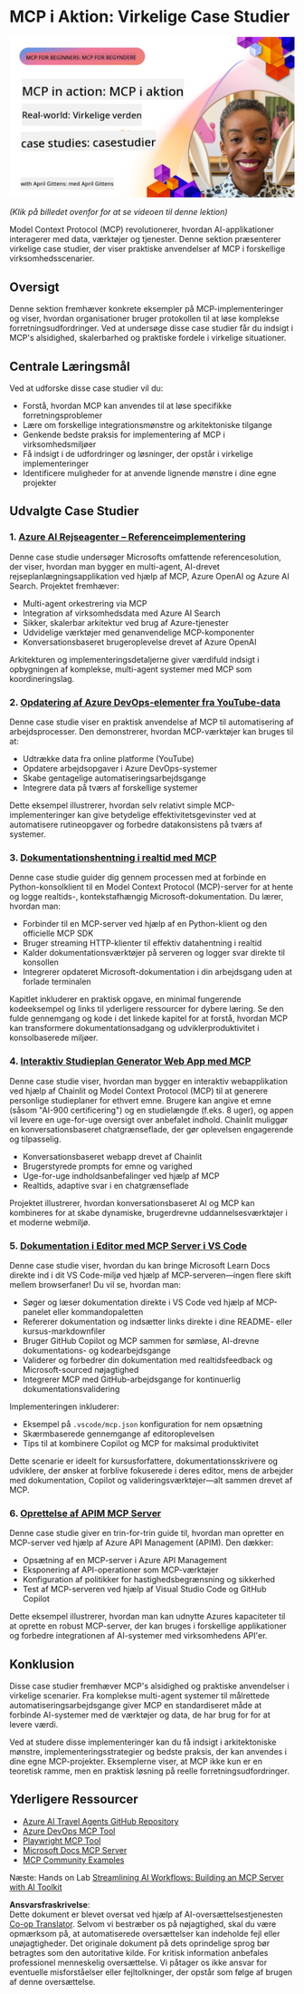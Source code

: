 <!--
CO_OP_TRANSLATOR_METADATA:
{
  "original_hash": "61a160248efabe92b09d7b08293d17db",
  "translation_date": "2025-08-18T15:05:31+00:00",
  "source_file": "09-CaseStudy/README.md",
  "language_code": "da"
}
-->
# MCP i Aktion: Virkelige Case Studier

[![MCP i Aktion: Virkelige Case Studier](../../../translated_images/10.3262cc80b4de5071fde8ba74c5c5d6738a0a9f398dcc0423f0210f632e2238b8.da.png)](https://youtu.be/IxshWb2Az5w)

_(Klik på billedet ovenfor for at se videoen til denne lektion)_

Model Context Protocol (MCP) revolutionerer, hvordan AI-applikationer interagerer med data, værktøjer og tjenester. Denne sektion præsenterer virkelige case studier, der viser praktiske anvendelser af MCP i forskellige virksomhedsscenarier.

## Oversigt

Denne sektion fremhæver konkrete eksempler på MCP-implementeringer og viser, hvordan organisationer bruger protokollen til at løse komplekse forretningsudfordringer. Ved at undersøge disse case studier får du indsigt i MCP's alsidighed, skalerbarhed og praktiske fordele i virkelige situationer.

## Centrale Læringsmål

Ved at udforske disse case studier vil du:

- Forstå, hvordan MCP kan anvendes til at løse specifikke forretningsproblemer
- Lære om forskellige integrationsmønstre og arkitektoniske tilgange
- Genkende bedste praksis for implementering af MCP i virksomhedsmiljøer
- Få indsigt i de udfordringer og løsninger, der opstår i virkelige implementeringer
- Identificere muligheder for at anvende lignende mønstre i dine egne projekter

## Udvalgte Case Studier

### 1. [Azure AI Rejseagenter – Referenceimplementering](./travelagentsample.md)

Denne case studie undersøger Microsofts omfattende referencesolution, der viser, hvordan man bygger en multi-agent, AI-drevet rejseplanlægningsapplikation ved hjælp af MCP, Azure OpenAI og Azure AI Search. Projektet fremhæver:

- Multi-agent orkestrering via MCP
- Integration af virksomhedsdata med Azure AI Search
- Sikker, skalerbar arkitektur ved brug af Azure-tjenester
- Udvidelige værktøjer med genanvendelige MCP-komponenter
- Konversationsbaseret brugeroplevelse drevet af Azure OpenAI

Arkitekturen og implementeringsdetaljerne giver værdifuld indsigt i opbygningen af komplekse, multi-agent systemer med MCP som koordineringslag.

### 2. [Opdatering af Azure DevOps-elementer fra YouTube-data](./UpdateADOItemsFromYT.md)

Denne case studie viser en praktisk anvendelse af MCP til automatisering af arbejdsprocesser. Den demonstrerer, hvordan MCP-værktøjer kan bruges til at:

- Udtrække data fra online platforme (YouTube)
- Opdatere arbejdsopgaver i Azure DevOps-systemer
- Skabe gentagelige automatiseringsarbejdsgange
- Integrere data på tværs af forskellige systemer

Dette eksempel illustrerer, hvordan selv relativt simple MCP-implementeringer kan give betydelige effektivitetsgevinster ved at automatisere rutineopgaver og forbedre datakonsistens på tværs af systemer.

### 3. [Dokumentationshentning i realtid med MCP](./docs-mcp/README.md)

Denne case studie guider dig gennem processen med at forbinde en Python-konsolklient til en Model Context Protocol (MCP)-server for at hente og logge realtids-, kontekstafhængig Microsoft-dokumentation. Du lærer, hvordan man:

- Forbinder til en MCP-server ved hjælp af en Python-klient og den officielle MCP SDK
- Bruger streaming HTTP-klienter til effektiv datahentning i realtid
- Kalder dokumentationsværktøjer på serveren og logger svar direkte til konsollen
- Integrerer opdateret Microsoft-dokumentation i din arbejdsgang uden at forlade terminalen

Kapitlet inkluderer en praktisk opgave, en minimal fungerende kodeeksempel og links til yderligere ressourcer for dybere læring. Se den fulde gennemgang og kode i det linkede kapitel for at forstå, hvordan MCP kan transformere dokumentationsadgang og udviklerproduktivitet i konsolbaserede miljøer.

### 4. [Interaktiv Studieplan Generator Web App med MCP](./docs-mcp/README.md)

Denne case studie viser, hvordan man bygger en interaktiv webapplikation ved hjælp af Chainlit og Model Context Protocol (MCP) til at generere personlige studieplaner for ethvert emne. Brugere kan angive et emne (såsom "AI-900 certificering") og en studielængde (f.eks. 8 uger), og appen vil levere en uge-for-uge oversigt over anbefalet indhold. Chainlit muliggør en konversationsbaseret chatgrænseflade, der gør oplevelsen engagerende og tilpasselig.

- Konversationsbaseret webapp drevet af Chainlit
- Brugerstyrede prompts for emne og varighed
- Uge-for-uge indholdsanbefalinger ved hjælp af MCP
- Realtids, adaptive svar i en chatgrænseflade

Projektet illustrerer, hvordan konversationsbaseret AI og MCP kan kombineres for at skabe dynamiske, brugerdrevne uddannelsesværktøjer i et moderne webmiljø.

### 5. [Dokumentation i Editor med MCP Server i VS Code](./docs-mcp/README.md)

Denne case studie viser, hvordan du kan bringe Microsoft Learn Docs direkte ind i dit VS Code-miljø ved hjælp af MCP-serveren—ingen flere skift mellem browserfaner! Du vil se, hvordan man:

- Søger og læser dokumentation direkte i VS Code ved hjælp af MCP-panelet eller kommandopaletten
- Refererer dokumentation og indsætter links direkte i dine README- eller kursus-markdownfiler
- Bruger GitHub Copilot og MCP sammen for sømløse, AI-drevne dokumentations- og kodearbejdsgange
- Validerer og forbedrer din dokumentation med realtidsfeedback og Microsoft-sourced nøjagtighed
- Integrerer MCP med GitHub-arbejdsgange for kontinuerlig dokumentationsvalidering

Implementeringen inkluderer:

- Eksempel på `.vscode/mcp.json` konfiguration for nem opsætning
- Skærmbaserede gennemgange af editoroplevelsen
- Tips til at kombinere Copilot og MCP for maksimal produktivitet

Dette scenarie er ideelt for kursusforfattere, dokumentationsskrivere og udviklere, der ønsker at forblive fokuserede i deres editor, mens de arbejder med dokumentation, Copilot og valideringsværktøjer—alt sammen drevet af MCP.

### 6. [Oprettelse af APIM MCP Server](./apimsample.md)

Denne case studie giver en trin-for-trin guide til, hvordan man opretter en MCP-server ved hjælp af Azure API Management (APIM). Den dækker:

- Opsætning af en MCP-server i Azure API Management
- Eksponering af API-operationer som MCP-værktøjer
- Konfiguration af politikker for hastighedsbegrænsning og sikkerhed
- Test af MCP-serveren ved hjælp af Visual Studio Code og GitHub Copilot

Dette eksempel illustrerer, hvordan man kan udnytte Azures kapaciteter til at oprette en robust MCP-server, der kan bruges i forskellige applikationer og forbedre integrationen af AI-systemer med virksomhedens API'er.

## Konklusion

Disse case studier fremhæver MCP's alsidighed og praktiske anvendelser i virkelige scenarier. Fra komplekse multi-agent systemer til målrettede automatiseringsarbejdsgange giver MCP en standardiseret måde at forbinde AI-systemer med de værktøjer og data, de har brug for for at levere værdi.

Ved at studere disse implementeringer kan du få indsigt i arkitektoniske mønstre, implementeringsstrategier og bedste praksis, der kan anvendes i dine egne MCP-projekter. Eksemplerne viser, at MCP ikke kun er en teoretisk ramme, men en praktisk løsning på reelle forretningsudfordringer.

## Yderligere Ressourcer

- [Azure AI Travel Agents GitHub Repository](https://github.com/Azure-Samples/azure-ai-travel-agents)
- [Azure DevOps MCP Tool](https://github.com/microsoft/azure-devops-mcp)
- [Playwright MCP Tool](https://github.com/microsoft/playwright-mcp)
- [Microsoft Docs MCP Server](https://github.com/MicrosoftDocs/mcp)
- [MCP Community Examples](https://github.com/microsoft/mcp)

Næste: Hands on Lab [Streamlining AI Workflows: Building an MCP Server with AI Toolkit](../10-StreamliningAIWorkflowsBuildingAnMCPServerWithAIToolkit/README.md)

**Ansvarsfraskrivelse**:  
Dette dokument er blevet oversat ved hjælp af AI-oversættelsestjenesten [Co-op Translator](https://github.com/Azure/co-op-translator). Selvom vi bestræber os på nøjagtighed, skal du være opmærksom på, at automatiserede oversættelser kan indeholde fejl eller unøjagtigheder. Det originale dokument på dets oprindelige sprog bør betragtes som den autoritative kilde. For kritisk information anbefales professionel menneskelig oversættelse. Vi påtager os ikke ansvar for eventuelle misforståelser eller fejltolkninger, der opstår som følge af brugen af denne oversættelse.